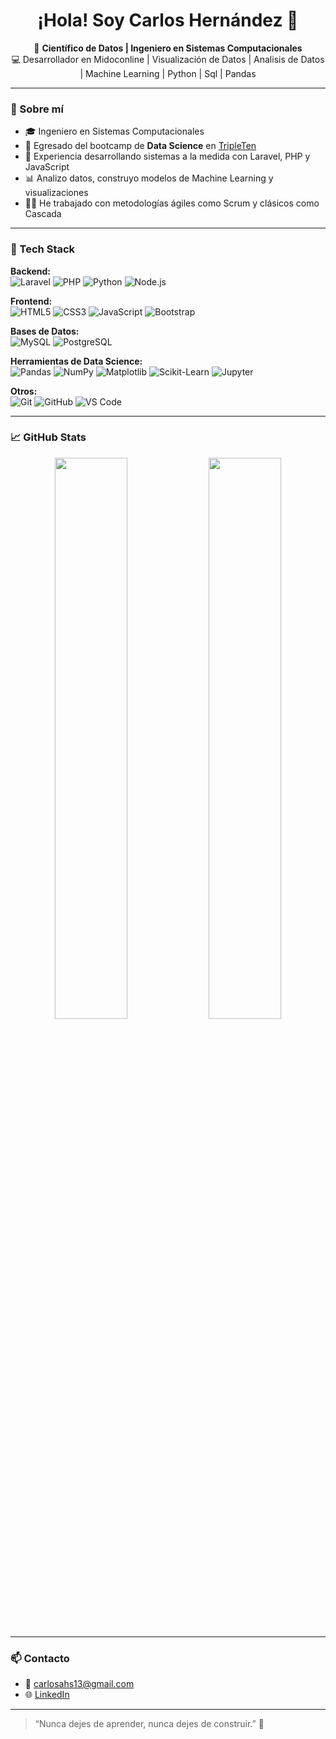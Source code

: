 <h1 align="center">¡Hola! Soy Carlos Hernández 👋</h1>

<p align="center">
  🧠 <strong>Científico de Datos | Ingeniero en Sistemas Computacionales</strong><br>
  💻  Desarrollador en Midoconline | Visualización de Datos | Analisis de Datos | Machine Learning | Python | Sql | Pandas
</p>

---

### 🚀 Sobre mí

- 🎓 Ingeniero en Sistemas Computacionales
- 🧠 Egresado del bootcamp de **Data Science** en [TripleTen](https://tripleten.com/)
- 💼 Experiencia desarrollando sistemas a la medida con Laravel, PHP y JavaScript
- 📊 Analizo datos, construyo modelos de Machine Learning y visualizaciones
- 👨‍💻 He trabajado con metodologías ágiles como Scrum y clásicos como Cascada

---

### 🧰 Tech Stack

**Backend:**  
![Laravel](https://img.shields.io/badge/-Laravel-red?style=flat-square&logo=laravel) ![PHP](https://img.shields.io/badge/-PHP-777BB4?style=flat-square&logo=php) ![Python](https://img.shields.io/badge/-Python-3776AB?style=flat-square&logo=python) ![Node.js](https://img.shields.io/badge/-Node.js-339933?style=flat-square&logo=nodedotjs)

**Frontend:**  
![HTML5](https://img.shields.io/badge/-HTML5-E34F26?style=flat-square&logo=html5) ![CSS3](https://img.shields.io/badge/-CSS3-1572B6?style=flat-square&logo=css3) ![JavaScript](https://img.shields.io/badge/-JavaScript-F7DF1E?style=flat-square&logo=javascript) ![Bootstrap](https://img.shields.io/badge/-Bootstrap-563D7C?style=flat-square&logo=bootstrap)

**Bases de Datos:**  
![MySQL](https://img.shields.io/badge/-MySQL-4479A1?style=flat-square&logo=mysql) ![PostgreSQL](https://img.shields.io/badge/-PostgreSQL-336791?style=flat-square&logo=postgresql)

**Herramientas de Data Science:**  
![Pandas](https://img.shields.io/badge/-Pandas-150458?style=flat-square&logo=pandas) ![NumPy](https://img.shields.io/badge/-NumPy-013243?style=flat-square&logo=numpy) ![Matplotlib](https://img.shields.io/badge/-Matplotlib-ffffff?style=flat-square&logo=matplotlib) ![Scikit-Learn](https://img.shields.io/badge/-scikit%20learn-F7931E?style=flat-square&logo=scikit-learn) ![Jupyter](https://img.shields.io/badge/-Jupyter-F37626?style=flat-square&logo=jupyter)

**Otros:**  
![Git](https://img.shields.io/badge/-Git-F05032?style=flat-square&logo=git) ![GitHub](https://img.shields.io/badge/-GitHub-181717?style=flat-square&logo=github) ![VS Code](https://img.shields.io/badge/-VS%20Code-007ACC?style=flat-square&logo=visual-studio-code)

---

### 📈 GitHub Stats

<p align="center">
  <img src="https://github-readme-stats.vercel.app/api?username=CarlosHdez13&show_icons=true&theme=radical" width="48%" />
  <img src="https://github-readme-streak-stats.herokuapp.com?user=CarlosHdez13&theme=radical&hide_border=false" width="48%" />
</p>

---

### 📫 Contacto

- 📧 carlosahs13@gmail.com  
- 🌐 [LinkedIn](https://linkedin.com/in/carlos-alberto-hernández/) 
  

---

> “Nunca dejes de aprender, nunca dejes de construir.” 🚀
